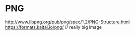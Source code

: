 # PNG
http://www.libpng.org/pub/png/spec/1.2/PNG-Structure.html
https://formats.kaitai.io/png/ // really big image
